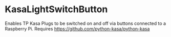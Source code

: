 # KasaLightSwitchButton
Enables TP Kasa Plugs to be switched on and off via buttons connected to a Raspberry Pi.
Requires https://github.com/python-kasa/python-kasa
